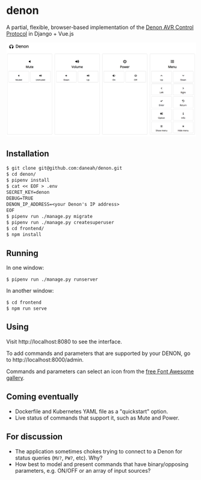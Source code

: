 # denon

A partial, flexible, browser-based implementation of the [Denon AVR Control Protocol](https://usa.denon.com/us/product/hometheater/receivers/avr3808ci?docname=AVR-3808CISerialProtocol_Ver520a.pdf) in Django + Vue.js

![screenshot of interface](screenshot.png)

## Installation

```shell
$ git clone git@github.com:daneah/denon.git
$ cd denon/
$ pipenv install
$ cat << EOF > .env
SECRET_KEY=denon
DEBUG=TRUE
DENON_IP_ADDRESS=<your Denon's IP address>
EOF
$ pipenv run ./manage.py migrate
$ pipenv run ./manage.py createsuperuser
$ cd frontend/
$ npm install
```


## Running

In one window:

```shell
$ pipenv run ./manage.py runserver
```

In another window:

```shell
$ cd frontend
$ npm run serve
```


## Using

Visit http://localhost:8080 to see the interface.

To add commands and parameters that are supported by your DENON,
go to http://localhost:8000/admin.

Commands and parameters can select an icon from the [free Font Awesome gallery](https://fontawesome.com/icons?d=gallery&m=free).


## Coming eventually

* Dockerfile and Kubernetes YAML file as a "quickstart" option.
* Live status of commands that support it, such as Mute and Power.


## For discussion

* The application sometimes chokes trying to connect to a Denon for status queries (`MV?`, `PW?`, etc). Why?
* How best to model and present commands that have binary/opposing parameters, e.g. ON/OFF or an array of input sources?
